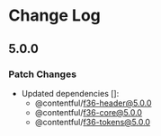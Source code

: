 # Change Log

## 5.0.0

### Patch Changes

- Updated dependencies []:
  - @contentful/f36-header@5.0.0
  - @contentful/f36-core@5.0.0
  - @contentful/f36-tokens@5.0.0
